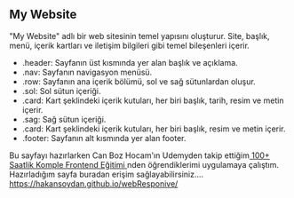 ## My Website


"My Website" adlı bir web sitesinin temel yapısını oluşturur. Site, başlık, menü, içerik kartları ve iletişim bilgileri gibi temel bileşenleri içerir. 
- .header: Sayfanın üst kısmında yer alan başlık ve açıklama.
- .nav: Sayfanın navigasyon menüsü.
- .row: Sayfanın ana içerik bölümü, sol ve sağ sütunlardan oluşur.
- .sol: Sol sütun içeriği.
- .card: Kart şeklindeki içerik kutuları, her biri başlık, tarih, resim ve metin içerir.
- .sag: Sağ sütun içeriği.
- .card: Kart şeklindeki içerik kutuları, her biri başlık, resim ve metin içerir.
- .footer: Sayfanın alt kısmında yer alan footer.

Bu sayfayı hazırlarken Can Boz Hocam'ın  Udemyden takip ettiğim[ 100+ Saatlik Komple Frontend Eğitimi ](https://www.udemy.com/course/komple-frontend-egitimi/)nden öğrendiklerimi uygulamaya çalıştım.
Hazırladığım sayfa buradan erişim sağlayabilirsiniz.... https://hakansoydan.github.io/webResponive/ 
